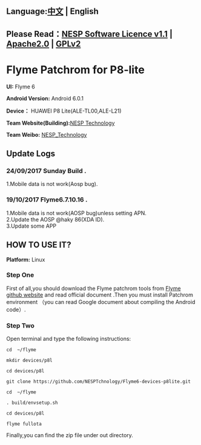## Language:[中文](./README.md) | English 

## Please Read：[NESP Software Licence v1.1](./NESL.md) | [Apache2.0](./Apache.md) | [GPLv2](./GPL.md)  

# Flyme Patchrom for P8-lite  

**UI:** Flyme 6  

**Android Version:** Android 6.0.1  

**Device：** HUAWEI P8 Lite(ALE-TL00,ALE-L21)  

**Team Website(Building):**[NESP Technology](http://nesp.1g7.net)  

**Team Weibo:** [NESP_Technology](http://weibo.com/NESPtechnology)  

## Update Logs
### 24/09/2017 Sunday Build . 

1.Mobile data is not work(Aosp bug).   

### 19/10/2017 Flyme6.7.10.16 . 

1.Mobile data is not work(AOSP bug)unless setting APN.   
2.Update the AOSP @haky 86(XDA ID).   
3.Update some APP 

## HOW TO USE IT?
**Platform:** Linux
### Step One
First of all,you should download the Flyme patchrom tools from [Flyme github website](https://github.com/Flymeos) and read official document .Then you must install Patchrom environment （you can read  Google document about compiling the Android code）.
### Step Two
Open terminal and type the following instructions:

`cd  ~/flyme`  

`mkdir devices/p8l`  

`cd devices/p8l`  

`git clone https://github.com/NESPTchnology/Flyme6-devices-p8lite.git`   

`cd  ~/flyme`   

`. build/envsetup.sh`   

`cd devices/p8l`   

`flyme fullota`

Finally,you can find the zip file under out directory.